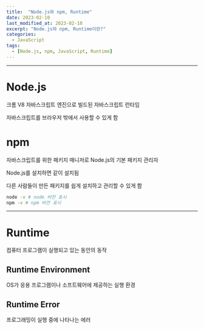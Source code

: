 ```yaml
---
title:  "Node.js와 npm, Runtime"
date: 2023-02-10
last_modified_at: 2023-02-10
excerpt: "Node.js와 npm, Runtime이란?"
categories:
  - JavaScript
tags:
  - [Node.js, npm, JavaScript, Runtime]
---
```


---

# Node.js

크롬 V8 자바스크립트 엔진으로 빌드된 자바스크립트 런타임

자바스크립트를 브라우저 밖에서 사용할 수 있게 함

# npm

자바스크립트를 위한 패키지 매니저로 Node.js의 기본 패키지 관리자

Node.js를 설치하면 같이 설치됨

다른 사람들이 만든 패키지를 쉽게 설치하고 관리할 수 있게 함

```sh
node -v # node 버전 표시
npm -v # npm 버전 표시
```

---

# Runtime

컴퓨터 프로그램이 실행되고 있는 동안의 동작

## Runtime Environment

OS가 응용 프로그램이나 소프트웨어에 제공하는 실행 환경

## Runtime Error

프로그래밍이 실행 중에 나타나는 에러
